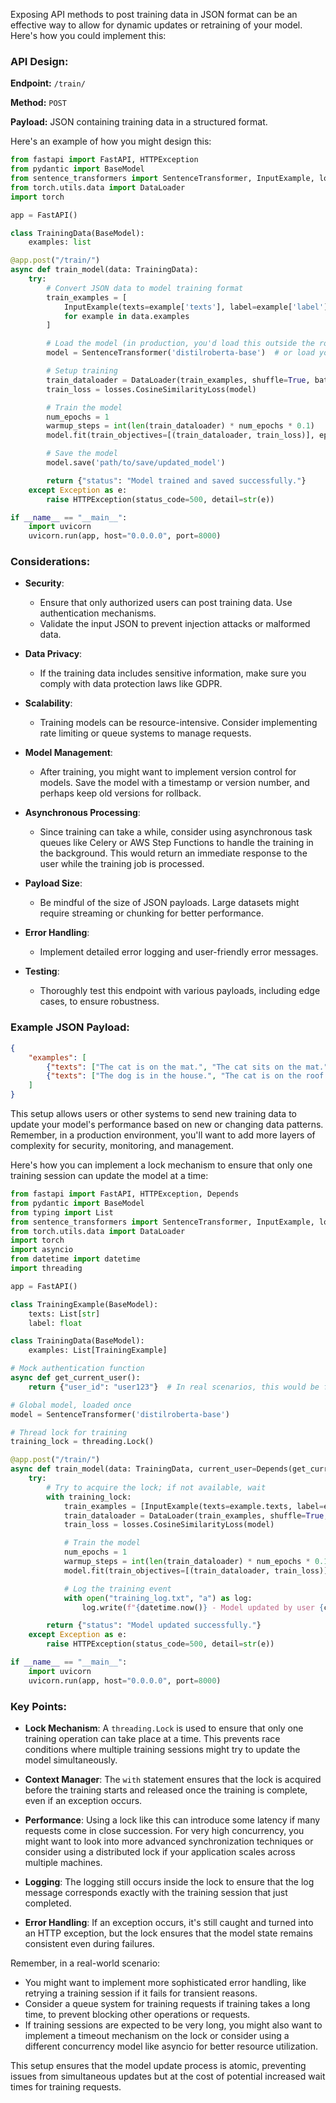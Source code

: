 Exposing API methods to post training data in JSON format can be an effective way to allow for dynamic updates or retraining of your model. Here's how you could implement this:

### API Design:

**Endpoint:** `/train/`

**Method:** `POST`

**Payload:** JSON containing training data in a structured format. 

Here's an example of how you might design this:

```python
from fastapi import FastAPI, HTTPException
from pydantic import BaseModel
from sentence_transformers import SentenceTransformer, InputExample, losses
from torch.utils.data import DataLoader
import torch

app = FastAPI()

class TrainingData(BaseModel):
    examples: list

@app.post("/train/")
async def train_model(data: TrainingData):
    try:
        # Convert JSON data to model training format
        train_examples = [
            InputExample(texts=example['texts'], label=example['label'])
            for example in data.examples
        ]

        # Load the model (in production, you'd load this outside the route for efficiency)
        model = SentenceTransformer('distilroberta-base')  # or load your saved model

        # Setup training
        train_dataloader = DataLoader(train_examples, shuffle=True, batch_size=16)
        train_loss = losses.CosineSimilarityLoss(model)

        # Train the model
        num_epochs = 1
        warmup_steps = int(len(train_dataloader) * num_epochs * 0.1)
        model.fit(train_objectives=[(train_dataloader, train_loss)], epochs=num_epochs, warmup_steps=warmup_steps)

        # Save the model
        model.save('path/to/save/updated_model')

        return {"status": "Model trained and saved successfully."}
    except Exception as e:
        raise HTTPException(status_code=500, detail=str(e))

if __name__ == "__main__":
    import uvicorn
    uvicorn.run(app, host="0.0.0.0", port=8000)
```

### Considerations:

- **Security**: 
  - Ensure that only authorized users can post training data. Use authentication mechanisms.
  - Validate the input JSON to prevent injection attacks or malformed data.

- **Data Privacy**: 
  - If the training data includes sensitive information, make sure you comply with data protection laws like GDPR.

- **Scalability**: 
  - Training models can be resource-intensive. Consider implementing rate limiting or queue systems to manage requests.

- **Model Management**: 
  - After training, you might want to implement version control for models. Save the model with a timestamp or version number, and perhaps keep old versions for rollback.

- **Asynchronous Processing**: 
  - Since training can take a while, consider using asynchronous task queues like Celery or AWS Step Functions to handle the training in the background. This would return an immediate response to the user while the training job is processed.

- **Payload Size**: 
  - Be mindful of the size of JSON payloads. Large datasets might require streaming or chunking for better performance.

- **Error Handling**: 
  - Implement detailed error logging and user-friendly error messages.

- **Testing**: 
  - Thoroughly test this endpoint with various payloads, including edge cases, to ensure robustness.

### Example JSON Payload:

```json
{
    "examples": [
        {"texts": ["The cat is on the mat.", "The cat sits on the mat."], "label": 0.9},
        {"texts": ["The dog is in the house.", "The cat is on the roof."], "label": 0.2}
    ]
}
```

This setup allows users or other systems to send new training data to update your model's performance based on new or changing data patterns. Remember, in a production environment, you'll want to add more layers of complexity for security, monitoring, and management.


Here's how you can implement a lock mechanism to ensure that only one training session can update the model at a time:

```python
from fastapi import FastAPI, HTTPException, Depends
from pydantic import BaseModel
from typing import List
from sentence_transformers import SentenceTransformer, InputExample, losses
from torch.utils.data import DataLoader
import torch
import asyncio
from datetime import datetime
import threading

app = FastAPI()

class TrainingExample(BaseModel):
    texts: List[str]
    label: float

class TrainingData(BaseModel):
    examples: List[TrainingExample]

# Mock authentication function
async def get_current_user():
    return {"user_id": "user123"}  # In real scenarios, this would be from actual authentication

# Global model, loaded once
model = SentenceTransformer('distilroberta-base')

# Thread lock for training
training_lock = threading.Lock()

@app.post("/train/")
async def train_model(data: TrainingData, current_user=Depends(get_current_user)):
    try:
        # Try to acquire the lock; if not available, wait
        with training_lock:
            train_examples = [InputExample(texts=example.texts, label=example.label) for example in data.examples]
            train_dataloader = DataLoader(train_examples, shuffle=True, batch_size=16)
            train_loss = losses.CosineSimilarityLoss(model)

            # Train the model
            num_epochs = 1
            warmup_steps = int(len(train_dataloader) * num_epochs * 0.1)
            model.fit(train_objectives=[(train_dataloader, train_loss)], epochs=num_epochs, warmup_steps=warmup_steps)

            # Log the training event
            with open("training_log.txt", "a") as log:
                log.write(f"{datetime.now()} - Model updated by user {current_user['user_id']}\n")

        return {"status": "Model updated successfully."}
    except Exception as e:
        raise HTTPException(status_code=500, detail=str(e))

if __name__ == "__main__":
    import uvicorn
    uvicorn.run(app, host="0.0.0.0", port=8000)
```

### Key Points:

- **Lock Mechanism**: A `threading.Lock` is used to ensure that only one training operation can take place at a time. This prevents race conditions where multiple training sessions might try to update the model simultaneously.

- **Context Manager**: The `with` statement ensures that the lock is acquired before the training starts and released once the training is complete, even if an exception occurs. 

- **Performance**: Using a lock like this can introduce some latency if many requests come in close succession. For very high concurrency, you might want to look into more advanced synchronization techniques or consider using a distributed lock if your application scales across multiple machines.

- **Logging**: The logging still occurs inside the lock to ensure that the log message corresponds exactly with the training session that just completed.

- **Error Handling**: If an exception occurs, it's still caught and turned into an HTTP exception, but the lock ensures that the model state remains consistent even during failures.

Remember, in a real-world scenario:

- You might want to implement more sophisticated error handling, like retrying a training session if it fails for transient reasons.
- Consider a queue system for training requests if training takes a long time, to prevent blocking other operations or requests.
- If training sessions are expected to be very long, you might also want to implement a timeout mechanism on the lock or consider using a different concurrency model like asyncio for better resource utilization.

This setup ensures that the model update process is atomic, preventing issues from simultaneous updates but at the cost of potential increased wait times for training requests.

